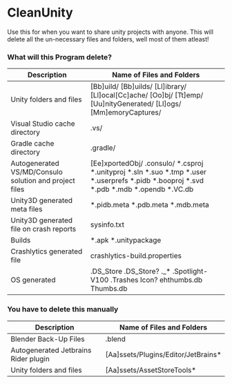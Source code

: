 # CleanUnity
Use this for when you want to share unity projects with anyone. This will delete all the un-necessary files and folders, well most of them atleast!

### What will this Program delete?
Description | Name of Files and Folders
--- | ---
Unity folders and files | [Bb]uild/ [Bb]uilds/ [Ll]ibrary/ [Ll]ocal[Cc]ache/ [Oo]bj/ [Tt]emp/ [Uu]nityGenerated/ [Ll]ogs/ [Mm]emoryCaptures/
Visual Studio cache directory | .vs/
Gradle cache directory | .gradle/
Autogenerated VS/MD/Consulo solution and project files | [Ee]xportedObj/ .consulo/ *.csproj *.unityproj *.sln *.suo *.tmp *.user *.userprefs *.pidb *.booproj *.svd *.pdb *.mdb *.opendb *.VC.db
Unity3D generated meta files | *.pidb.meta *.pdb.meta *.mdb.meta
Unity3D generated file on crash reports | sysinfo.txt
Builds | *.apk *.unitypackage
Crashlytics generated file | crashlytics-build.properties
OS generated | .DS_Store .DS_Store? ._* .Spotlight-V100 .Trashes Icon? ehthumbs.db Thumbs.db

### You have to delete this manually
Description | Name of Files and Folders
--- | ---
Blender Back-Up Files | .blend
Autogenerated Jetbrains Rider plugin | [Aa]ssets/Plugins/Editor/JetBrains*
Unity folders and files | [Aa]ssets/AssetStoreTools*
